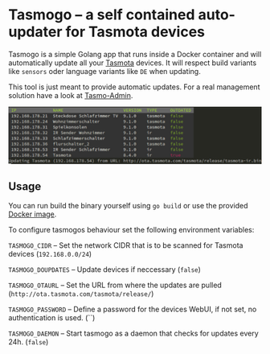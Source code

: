 # Tasmogo – a self contained auto-updater for Tasmota devices

Tasmogo is a simple Golang app that runs inside a Docker container and will automatically update all your [Tasmota](https://github.com/arendst/Tasmota) devices. It will respect build variants like `sensors` oder language variants like `DE` when updating.

This tool is just meant to provide automatic updates. For a real management solution have a look at [Tasmo-Admin](https://github.com/reloxx13/TasmoAdmin).

![A simple demo of tasmogo](tasmogo.jpg)

## Usage

You can run build the binary yourself using `go build` or use the provided [Docker image](https://hub.docker.com/repository/docker/merlinschumacher/tasmogo).

To configure tasmogos behaviour set the following environment variables:

`TASMOGO_CIDR` – Set the network CIDR that is to be scanned for Tasmota devices (`192.168.0.0/24`)

`TASMOGO_DOUPDATES` – Update devices if neccessary (`false`)

`TASMOGO_OTAURL` – Set the URL from where the updates are pulled (`http://ota.tasmota.com/tasmota/release/`)

`TASMOGO_PASSWORD` – Define a password for the devices WebUI, if not set, no authentication is used. (``)

`TASMOGO_DAEMON` – Start tasmogo as a daemon that checks for updates every 24h. (`false`)
